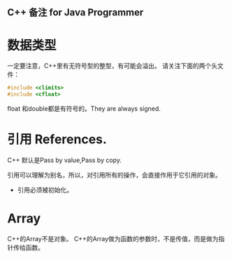  C++ 备注 for Java Programmer
 -----

# 数据类型
 一定要注意，C++里有无符号型的整型，有可能会溢出。
 请关注下面的两个头文件：
 ```cpp
 #include <climits>
 #include <cfloat>
 ```
float 和double都是有符号的。They are always signed.

# 引用 References.

C++ 默认是Pass by value,Pass by copy.

引用可以理解为别名，所以，对引用所有的操作，会直接作用于它引用的对象。

* 引用必须被初始化。

# Array
C++的Array不是对象。
C++的Array做为函数的参数时，不是传值，而是做为指针传给函数。
